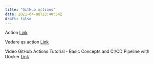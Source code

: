 ```yaml
---
title: "GitHub actions"
date: 2021-04-08T23:40:54Z
draft: false
---
```

Action
[Link](https://github.com/marketplace/actions/envsubst-action)

Vedere qs action
[Link](https://github.com/peaceiris/actions-hugo)

Video
GitHub Actions Tutorial - Basic Concepts and CI/CD Pipeline with Docker
[Link](https://www.youtube.com/watch?v=R8_veQiYBjI)
